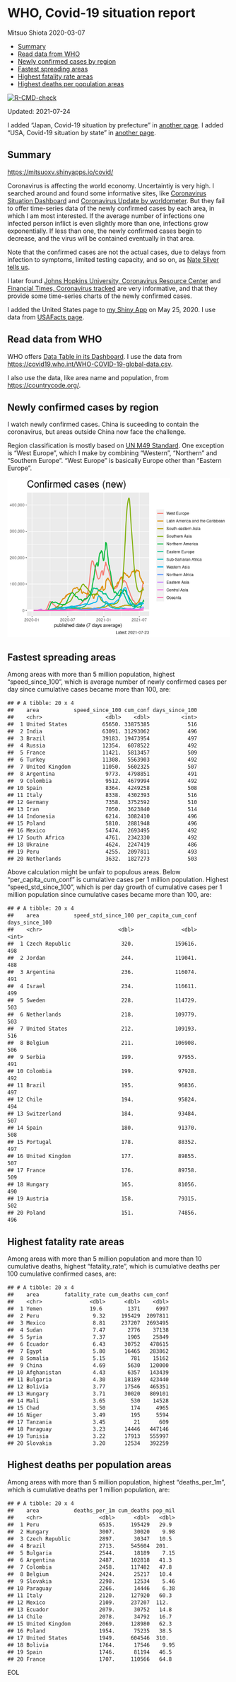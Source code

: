WHO, Covid-19 situation report
================
Mitsuo Shiota
2020-03-07

-   [Summary](#summary)
-   [Read data from WHO](#read-data-from-who)
-   [Newly confirmed cases by region](#newly-confirmed-cases-by-region)
-   [Fastest spreading areas](#fastest-spreading-areas)
-   [Highest fatality rate areas](#highest-fatality-rate-areas)
-   [Highest deaths per population
    areas](#highest-deaths-per-population-areas)

<!-- badges: start -->

[![R-CMD-check](https://github.com/mitsuoxv/covid/workflows/R-CMD-check/badge.svg)](https://github.com/mitsuoxv/covid/actions)
<!-- badges: end -->

Updated: 2021-07-24

I added “Japan, Covid-19 situation by prefecture” in [another
page](Japan.md). I added “USA, Covid-19 situation by state” in [another
page](USA.md).

## Summary

<https://mitsuoxv.shinyapps.io/covid/>

Coronavirus is affecting the world economy. Uncertaintiy is very high. I
searched around and found some informative sites, like [Coronavirus
Situation
Dashboard](https://who.maps.arcgis.com/apps/opsdashboard/index.html#/c88e37cfc43b4ed3baf977d77e4a0667)
and [Coronavirus Update by
worldometer](https://www.worldometers.info/coronavirus/). But they fail
to offer time-series data of the newly confirmed cases by each area, in
which I am most interested. If the average number of infections one
infected person inflict is even slightly more than one, infections grow
exponentially. If less than one, the newly confirmed cases begin to
decrease, and the virus will be contained eventually in that area.

Note that the confirmed cases are not the actual cases, due to delays
from infection to symptoms, limited testing capacity, and so on, as
[Nate Silver tells
us](https://fivethirtyeight.com/features/coronavirus-case-counts-are-meaningless/).

I later found [Johns Hopkins University, Coronavirus Resource
Center](https://coronavirus.jhu.edu/) and [Financial Times, Coronavirus
tracked](https://www.ft.com/content/a26fbf7e-48f8-11ea-aeb3-955839e06441)
are very informative, and that they provide some time-series charts of
the newly confirmed cases.

I added the United States page to [my Shiny
App](https://mitsuoxv.shinyapps.io/covid/) on May 25, 2020. I use data
from [USAFacts
page](https://usafacts.org/visualizations/coronavirus-covid-19-spread-map/).

## Read data from WHO

WHO offers [Data Table in its Dashboard](https://covid19.who.int/table).
I use the data from
<https://covid19.who.int/WHO-COVID-19-global-data.csv>.

I also use the data, like area name and population, from
<https://countrycode.org/>.

## Newly confirmed cases by region

I watch newly confirmed cases. China is suceeding to contain the
coronavirus, but areas outside China now face the challenge.

Region classification is mostly based on [UN M49
Standard](https://unstats.un.org/unsd/methodology/m49/). One exception
is “West Europe”, which I make by combining “Western”, “Northern” and
“Southern Europe”. “West Europe” is basically Europe other than “Eastern
Europe”.

![](README_files/figure-gfm/chart-1.png)<!-- -->

## Fastest spreading areas

Among areas with more than 5 million population, highest
“speed\_since\_100”, which is average number of newly confirmed cases
per day since cumulative cases became more than 100, are:

    ## # A tibble: 20 x 4
    ##    area           speed_since_100 cum_conf days_since_100
    ##    <chr>                    <dbl>    <dbl>          <int>
    ##  1 United States           65650. 33875385            516
    ##  2 India                   63091. 31293062            496
    ##  3 Brazil                  39183. 19473954            497
    ##  4 Russia                  12354.  6078522            492
    ##  5 France                  11421.  5813457            509
    ##  6 Turkey                  11308.  5563903            492
    ##  7 United Kingdom          11050.  5602325            507
    ##  8 Argentina                9773.  4798851            491
    ##  9 Colombia                 9512.  4679994            492
    ## 10 Spain                    8364.  4249258            508
    ## 11 Italy                    8338.  4302393            516
    ## 12 Germany                  7358.  3752592            510
    ## 13 Iran                     7050.  3623840            514
    ## 14 Indonesia                6214.  3082410            496
    ## 15 Poland                   5810.  2881948            496
    ## 16 Mexico                   5474.  2693495            492
    ## 17 South Africa             4761.  2342330            492
    ## 18 Ukraine                  4624.  2247419            486
    ## 19 Peru                     4255.  2097811            493
    ## 20 Netherlands              3632.  1827273            503

Above calculation might be unfair to populous areas. Below
“per\_capita\_cum\_conf” is cumulative cases per 1 million population.
Highest “speed\_std\_since\_100”, which is per day growth of cumulative
cases per 1 million population since cumulative cases became more than
100, are:

    ## # A tibble: 20 x 4
    ##    area           speed_std_since_100 per_capita_cum_conf days_since_100
    ##    <chr>                        <dbl>               <dbl>          <int>
    ##  1 Czech Republic                320.             159616.            498
    ##  2 Jordan                        244.             119041.            488
    ##  3 Argentina                     236.             116074.            491
    ##  4 Israel                        234.             116611.            499
    ##  5 Sweden                        228.             114729.            503
    ##  6 Netherlands                   218.             109779.            503
    ##  7 United States                 212.             109193.            516
    ##  8 Belgium                       211.             106908.            506
    ##  9 Serbia                        199.              97955.            491
    ## 10 Colombia                      199.              97928.            492
    ## 11 Brazil                        195.              96836.            497
    ## 12 Chile                         194.              95824.            494
    ## 13 Switzerland                   184.              93484.            507
    ## 14 Spain                         180.              91370.            508
    ## 15 Portugal                      178.              88352.            497
    ## 16 United Kingdom                177.              89855.            507
    ## 17 France                        176.              89758.            509
    ## 18 Hungary                       165.              81056.            490
    ## 19 Austria                       158.              79315.            502
    ## 20 Poland                        151.              74856.            496

## Highest fatality rate areas

Among areas with more than 5 million population and more than 10
cumulative deaths, highest “fatality\_rate”, which is cumulative deaths
per 100 cumulative confirmed cases, are:

    ## # A tibble: 20 x 4
    ##    area        fatality_rate cum_deaths cum_conf
    ##    <chr>               <dbl>      <dbl>    <dbl>
    ##  1 Yemen               19.6        1371     6997
    ##  2 Peru                 9.32     195429  2097811
    ##  3 Mexico               8.81     237207  2693495
    ##  4 Sudan                7.47       2776    37138
    ##  5 Syria                7.37       1905    25849
    ##  6 Ecuador              6.43      30752   478615
    ##  7 Egypt                5.80      16465   283862
    ##  8 Somalia              5.15        781    15162
    ##  9 China                4.69       5630   120000
    ## 10 Afghanistan          4.43       6357   143439
    ## 11 Bulgaria             4.30      18189   423440
    ## 12 Bolivia              3.77      17546   465351
    ## 13 Hungary              3.71      30020   809101
    ## 14 Mali                 3.65        530    14528
    ## 15 Chad                 3.50        174     4965
    ## 16 Niger                3.49        195     5594
    ## 17 Tanzania             3.45         21      609
    ## 18 Paraguay             3.23      14446   447146
    ## 19 Tunisia              3.22      17913   555997
    ## 20 Slovakia             3.20      12534   392259

## Highest deaths per population areas

Among areas with more than 5 million population, highest
“deaths\_per\_1m”, which is cumulative deaths per 1 million population,
are:

    ## # A tibble: 20 x 4
    ##    area           deaths_per_1m cum_deaths pop_mil
    ##    <chr>                  <dbl>      <dbl>   <dbl>
    ##  1 Peru                   6535.     195429   29.9 
    ##  2 Hungary                3007.      30020    9.98
    ##  3 Czech Republic         2897.      30347   10.5 
    ##  4 Brazil                 2713.     545604  201.  
    ##  5 Bulgaria               2544.      18189    7.15
    ##  6 Argentina              2487.     102818   41.3 
    ##  7 Colombia               2458.     117482   47.8 
    ##  8 Belgium                2424.      25217   10.4 
    ##  9 Slovakia               2298.      12534    5.46
    ## 10 Paraguay               2266.      14446    6.38
    ## 11 Italy                  2120.     127920   60.3 
    ## 12 Mexico                 2109.     237207  112.  
    ## 13 Ecuador                2079.      30752   14.8 
    ## 14 Chile                  2078.      34792   16.7 
    ## 15 United Kingdom         2069.     128980   62.3 
    ## 16 Poland                 1954.      75235   38.5 
    ## 17 United States          1949.     604546  310.  
    ## 18 Bolivia                1764.      17546    9.95
    ## 19 Spain                  1746.      81194   46.5 
    ## 20 France                 1707.     110566   64.8

EOL
